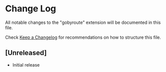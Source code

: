 # Change Log

All notable changes to the "gobyroute" extension will be documented in this file.

Check [Keep a Changelog](http://keepachangelog.com/) for recommendations on how to structure this file.

## [Unreleased]

- Initial release